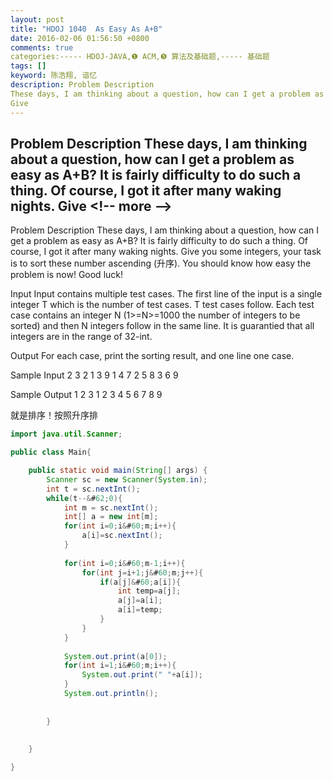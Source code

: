 ```yaml
---
layout: post
title: "HDOJ 1040  As Easy As A+B"
date: 2016-02-06 01:56:50 +0800
comments: true
categories:----- HDOJ-JAVA,❶ ACM,❺ 算法及基础题,----- 基础题
tags: []
keyword: 陈浩翔, 谙忆
description: Problem Description 
These days, I am thinking about a question, how can I get a problem as easy as A+B? It is fairly difficulty to do such a thing. Of course, I got it after many waking nights. 
Give 
---
```



Problem Description 
These days, I am thinking about a question, how can I get a problem as easy as A+B? It is fairly difficulty to do such a thing. Of course, I got it after many waking nights. 
Give
&#60;!-- more --&#62;
----------


Problem Description
These days, I am thinking about a question, how can I get a problem as easy as A+B? It is fairly difficulty to do such a thing. Of course, I got it after many waking nights.
Give you some integers, your task is to sort these number ascending (升序).
You should know how easy the problem is now!
Good luck!

 

Input
Input contains multiple test cases. The first line of the input is a single integer T which is the number of test cases. T test cases follow. Each test case contains an integer N (1>=N>=1000 the number of integers to be sorted) and then N integers follow in the same line. 
It is guarantied that all integers are in the range of 32-int.

 

Output
For each case, print the sorting result, and one line one case.

 

Sample Input
2
3 2 1 3
9 1 4 7 2 5 8 3 6 9
 

Sample Output
1 2 3
1 2 3 4 5 6 7 8 9


就是排序！按照升序排


```java
import java.util.Scanner;

public class Main{

	public static void main(String[] args) {
		Scanner sc = new Scanner(System.in);
		int t = sc.nextInt();
		while(t--&#62;0){
			int m = sc.nextInt();
			int[] a = new int[m];
			for(int i=0;i&#60;m;i++){
				a[i]=sc.nextInt();
			}
			
			for(int i=0;i&#60;m-1;i++){
				for(int j=i+1;j&#60;m;j++){
					if(a[j]&#60;a[i]){
						int temp=a[j];
						a[j]=a[i];
						a[i]=temp;
					}
				}
			}
			
			System.out.print(a[0]);
			for(int i=1;i&#60;m;i++){
				System.out.print(" "+a[i]);
			}
			System.out.println();
			
			
		}
		
		
	}

}

```